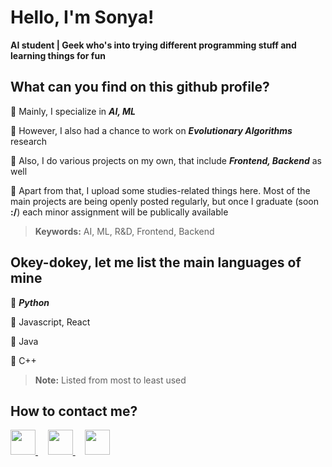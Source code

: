 # Hello, I'm Sonya!
**AI student | Geek who's into trying different programming stuff and learning things for fun**

## What can you find on this github profile?

:turtle: Mainly, I specialize in ***AI, ML***

:turtle: However, I also had a chance to work on ***Evolutionary Algorithms*** research

:turtle: Also, I do various projects on my own, that include ***Frontend, Backend*** as well

:turtle: Apart from that, I upload some studies-related things here. Most of the main projects are being openly posted regularly, but once I graduate (soon  **:/**) each minor assignment will be publically available

> **Keywords:** AI, ML, R&D, Frontend, Backend

## Okey-dokey, let me list the main languages of mine

:bug: ***Python***

:bug: Javascript, React

:bug: Java

:bug: C++

> **Note:** Listed from most to least used

## How to contact me?

<a href="https://www.linkedin.com/in/sofya-aksenyuk/">
    <img height="40" width="40" src="https://cdn2.iconfinder.com/data/icons/social-icon-3/512/social_style_3_in-306.png"/>
</a>
&nbsp
&nbsp
<a href="https://discordapp.com/users/sonya#0690">
    <img height="40" width="40" src="https://cdn2.iconfinder.com/data/icons/gaming-platforms-squircle/250/discord_squircle-512.png"/>
</a>
&nbsp
&nbsp
<a href="mailto:aksenyuk.sofya@gmail.com">
    <img height="40" width="40" src="https://cdn2.iconfinder.com/data/icons/social-media-2304/64/06-gmail-512.png"/>
</a>
